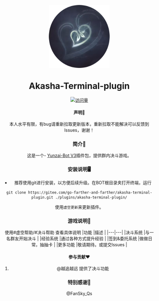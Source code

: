 <div align="center">

<img width="200" src="resources/虚空终端.png">

<h1 align="center">Akasha-Terminal-plugin</h1>

<div align="center">

[![访问量](https://profile-counter.glitch.me/akasha-terminal-plugin/count.svg)](https://gitee.com/go-farther-and-farther/akasha-terminal-plugin)

#### 声明📣
本人水平有限，有bug请重新拉取更新版本，重新拉取不能解决可以反馈到Issues，谢谢！

### 简介📖

这是一个- [Yunzai-Bot V3](https://github.com/Le-niao/Yunzai-Bot)插件包，提供群内决斗游戏。

### 安装说明🖥️

- 推荐使用git进行安装，以方便后续升级。在BOT根目录夹打开终端，运行

```base
git clone https://gitee.com/go-farther-and-farther/akasha-terminal-plugin.git ./plugins/akasha-terminal-plugin/
```

使用`虚空更新`来更新插件。

### 游戏说明🌈
使用#虚空帮助/#决斗帮助 查看具体说明
|功能   |描述   |
|---|---|
|决斗系统   |与一名群友开始决斗   |
|经验系统   |通过各种方式提升经验   |
|签到&委托系统   |做做日常，抽抽卡   |
|更多功能   |敬请期待。或提交Issues   |

#### 参与贡献❤️

1.  @越追越远 提供了决斗功能

### 特别感谢🌱

@FanSky_Qs